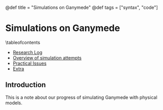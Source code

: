 @def title = "Simulations on Ganymede"
@def tags = ["syntax", "code"]

# Simulations on Ganymede

\tableofcontents <!-- you can use \toc as well -->

* [Research Log](/menu1/)
* [Overview of simulation attempts](/menu2/)
* [Practical Issues](/menu3/)
* [Extra](/menu4)

## Introduction

This is a note about our progress of simulating Ganymede with physical models.
